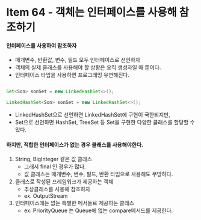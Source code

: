 # Item 64 - 객체는 인터페이스를 사용해 참조하기

#### 인터페이스를 사용하여 참조하자
* 매개변수, 반환값, 변수, 필드 모두 인터페이스로 선언하자
* 객체의 실제 클래스를 사용해야 할 상황은 오직 생성자일 때 뿐이다.
* 인터페이스 타입을 사용하면 프로그래밍 유연해진다.
```java

Set<Son> sonSet = new LinkedHashSet<>();

LinkedHashSet<Son> sonSet = new LinkedHashSet<>();

```
* LinkedHashSet으로 선언하면 LinkedHashSet에 구현이 국한되지만,
* Set으로 선언하면 HashSet, TreeSet 등 Set을 구현한 다양한 클래스를 할당할 수 있다.

#### 하지만, 적합한 인터페이스가 없는 경우 클래스를 사용해야한다.
1. String, BigInteger 같은 값 클래스
	* 그래서 final 인 경우가 많다.
	* 값 클래스는 매개변수, 변수, 필드, 반환 타입으로 사용해도 무방하다.
2. 클래스로 작성된 프레임워크가 제공하는 객체
	* 추상클래스를 사용해 참조하자
	* ex. OutputStream
3. 인터페이스에는 없는 특별한 메서들르 제공하는 클래스
	* ex. PriorityQueue 는 Queue에 없는 compare메서드를 제공한다.


<!--
```java

```
 -->